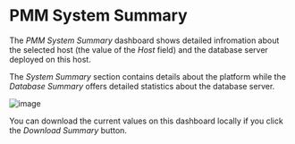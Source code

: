# PMM System Summary

The *PMM System Summary* dashboard shows detailed infromation about the selected
host (the value of the *Host* field) and the database server deployed on
this host.

The *System Summary* section contains details about the platform while the
*Database Summary* offers detailed statistics about the database server.

![image](/_images/metrics-monitor.system-summary.png)

You can download the current values on this dashboard locally if you click the
*Download Summary* button.
